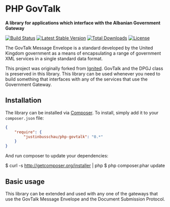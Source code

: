 # PHP GovTalk

**A library for applications which interface with the Albanian Government Gateway**

[![Build Status](https://travis-ci.org/JustinBusschau/php-govtalk.png?branch=master)](https://travis-ci.org/JustinBusschau/php-govtalk)
[![Latest Stable Version](https://poser.pugx.org/justinbusschau/php-govtalk/version.png)](https://packagist.org/packages/justinbusschau/php-govtalk)
[![Total Downloads](https://poser.pugx.org/justinbusschau/php-govtalk/d/total.png)](https://packagist.org/packages/justinbusschau/php-govtalk)
[![License](https://poser.pugx.org/justinbusschau/php-govtalk/license.svg)](https://packagist.org/packages/justinbusschau/php-govtalk)

The GovTalk Message Envelope is a standard developed by the United Kingdom government as a means of encapsulating
a range of government XML services in a single standard data format.

This project was originally forked from [Ignited](https://github.com/ignited/php-govtalk). GovTalk and the DPGJ
class is preserved in this library. This library can be used whenever you need to build something that interfaces with any
of the services that use the Government Gateway.

## Installation

The library can be installed via [Composer](http://getcomposer.org/). To install, simply add
it to your `composer.json` file:

```json
{
    "require": {
        "justinbusschau/php-govtalk": "0.*"
    }
}
```

And run composer to update your dependencies:

$ curl -s http://getcomposer.org/installer | php
$ php composer.phar update


## Basic usage

This library can be extended and used with any one of the gateways that use the GovTalk Message Envelope and the
Document Submission Protocol.
